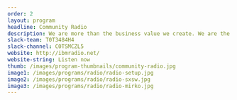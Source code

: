 ```yaml
---
order: 2
layout: program
headline: Community Radio
description: We are more than the business value we create. We are the stories, experiences, passions, and beliefs that we bring to everything we do. IBM Community Radio is a space for us to engage with the greater IBM community not just as employees, but as whole people.
slack-team: T0T3484H4
slack-channel: C0TSMCZL5
website: http://ibmradio.net/
website-string: Listen now
thumb: /images/program-thumbnails/community-radio.jpg
image1: /images/programs/radio/radio-setup.jpg
image2: /images/programs/radio/radio-sxsw.jpg
image3: /images/programs/radio/radio-mirko.jpg
---
```

